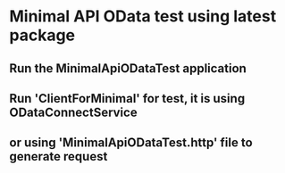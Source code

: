 # Minimal API OData test using latest package

## Run the MinimalApiODataTest application

## Run 'ClientForMinimal' for test, it is using ODataConnectService

## or using 'MinimalApiODataTest.http' file to generate request

